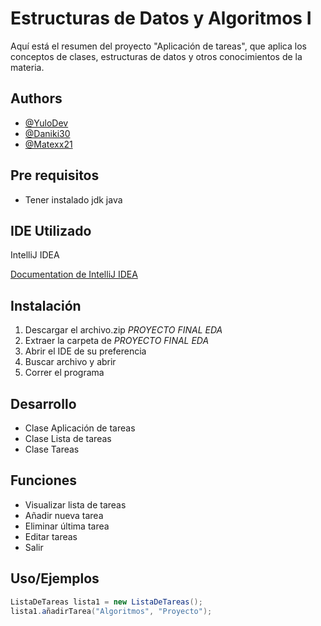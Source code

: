 # **Estructuras de Datos y Algoritmos I**

Aquí está el resumen del proyecto "Aplicación de tareas", que aplica los conceptos de clases,  estructuras de datos y otros conocimientos de la materia.

## Authors

- [@YuloDev](https://www.github.com/YuloDev)
- [@Daniki30](https://www.github.com/Daniki30)
- [@Matexx21](https://github.com/Matexx21)

## Pre requisitos

- Tener instalado jdk java

## IDE Utilizado

IntelliJ IDEA

[Documentation de IntelliJ IDEA](https://www.jetbrains.com/idea/features/)

## Instalación

1. Descargar el archivo.zip *PROYECTO FINAL EDA*
2. Extraer la carpeta de *PROYECTO FINAL EDA*
3. Abrir el IDE de su preferencia
4. Buscar archivo y abrir
5. Correr el programa

## Desarrollo

- Clase Aplicación de tareas
- Clase Lista de tareas
- Clase Tareas

## Funciones

- Visualizar lista de tareas
- Añadir nueva tarea
- Eliminar última tarea
- Editar tareas
- Salir

## Uso/Ejemplos

```java
ListaDeTareas lista1 = new ListaDeTareas();
lista1.añadirTarea("Algoritmos", "Proyecto");
```



